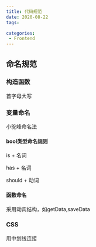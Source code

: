 ```yaml
---
title: 代码规范
date: 2020-08-22
tags:

categories: 
 - Frontend
---
```


## 命名规范

### 构造函数

首字母大写

### 变量命名

小驼峰命名法

#### bool类型命名规则

is + 名词

has + 名词

should + 动词

#### 函数命名

采用动宾结构，如getData,saveData

### CSS

用中划线连接

